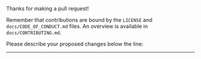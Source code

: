 Thanks for making a pull request!

Remember that contributions are bound by the `LICENSE` and `docs/CODE_OF_CONDUCT.md` files. An overview is available in `docs/CONTRIBUTING.md`.

Please describe your proposed changes below the line:

---
